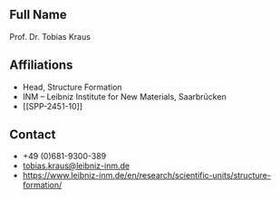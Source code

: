 ## Full Name
Prof. Dr. Tobias Kraus

## Affiliations
- Head, Structure Formation
- INM – Leibniz Institute for New Materials, Saarbrücken
- [[SPP-2451-10]]
## Contact
- +49 (0)681-9300-389
- tobias.kraus@leibniz-inm.de
- https://www.leibniz-inm.de/en/research/scientific-units/structure-formation/
